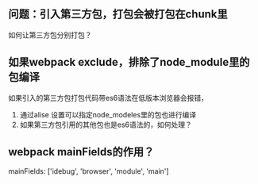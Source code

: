 
## 问题：引入第三方包，打包会被打包在chunk里

如何让第三方包分别打包？

## 如果webpack exclude，排除了node_module里的包编译
如果引入的第三方包打包代码带es6语法在低版本浏览器会报错，

1. 通过alise 设置可以指定node_modeles里的包也进行编译
2. 如果第三方包引用的其他包也是es6语法的，如何处理？

## webpack mainFields的作用？
mainFields: ['idebug', 'browser', 'module', 'main']